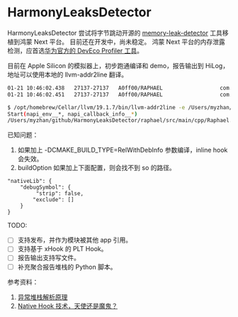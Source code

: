 # HarmonyLeaksDetector

HarmonyLeaksDetector 尝试将字节跳动开源的 [memory-leak-detector](https://github.com/bytedance/memory-leak-detector) 工具移植到鸿蒙 Next 平台。
目前还在开发中，尚未稳定。 鸿蒙 Next 平台的内存泄露检测，应首选[华为官方的 DevEco Profiler 工具](https://developer.huawei.com/consumer/cn/doc/harmonyos-guides-V5/ide-insight-session-allocations-memory-V5)。

目前在 Apple Silicon 的模拟器上，初步跑通编译和 demo，报告输出到 HiLog，地址可以使用本地的 llvm-addr2line 翻译。

```bash
01-21 10:46:02.438   27137-27137   A0ff00/RAPHAEL                  com.githu....raphael  I     0x0000007f73183340, 200, malloc, 1
01-21 10:46:02.451   27137-27137   A0ff00/RAPHAEL                  com.githu....raphael  I     0x00000000000128bc /data/storage/el1/bundle/libs/arm64/libraphael.so (unknown)
```

```bash
$ /opt/homebrew/Cellar/llvm/19.1.7/bin/llvm-addr2line -e /Users/myzhan/github/HarmonyLeaksDetector/raphael/build/default/intermediates/libs/default/arm64-v8a/libraphael.so -f -C 0x00000000000128bc
Start(napi_env__*, napi_callback_info__*)
/Users/myzhan/github/HarmonyLeaksDetector/raphael/src/main/cpp/Raphael.cpp:24
```

已知问题：
1. 如果加上 -DCMAKE_BUILD_TYPE=RelWithDebInfo 参数编译，inline hook 会失效。
2. buildOption 如果加上下面配置，则会找不到 so 的路径。
```text
"nativeLib": {
    "debugSymbol": {
         "strip": false,
        "exclude": []
    }
}
```

TODO:
- [ ] 支持发布，并作为模块被其他 app 引用。
- [ ] 支持基于 xHook 的 PLT Hook。
- [ ] 报告输出支持写文件。
- [ ] 补充聚合报告堆栈的 Python 脚本。

参考资料：
1. [异常堆栈解析原理](https://developer.huawei.com/consumer/cn/doc/harmonyos-guides-V5/ide-exception-stack-parsing-principle-V5#section5147812132)
2. [Native Hook 技术，天使还是魔鬼？](https://blog.yorek.xyz/android/paid/master/native_hook/)